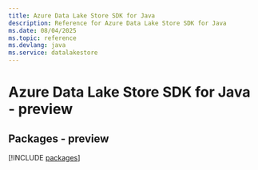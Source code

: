```yaml
---
title: Azure Data Lake Store SDK for Java
description: Reference for Azure Data Lake Store SDK for Java
ms.date: 08/04/2025
ms.topic: reference
ms.devlang: java
ms.service: datalakestore
---
```

# Azure Data Lake Store SDK for Java - preview
## Packages - preview
[!INCLUDE [packages](data-lake-store-index.md)]